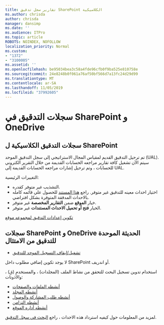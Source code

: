 ```yaml
---
title: تقارير سجل تدقيق SharePoint الكلاسيكية
ms.author: chrisda
author: chrisda
manager: dansimp
ms.date: ''
ms.audience: ITPro
ms.topic: article
ROBOTS: NOINDEX, NOFOLLOW
localization_priority: Normal
ms.custom:
- "1372"
- "3100005"
ms.assetid: ''
ms.openlocfilehash: be95034bea3c58a4fde96cfb0f9ba525e810758e
ms.sourcegitcommit: 24e8248b0f061a76af50bf566d7a13fc24d29d99
ms.translationtype: MT
ms.contentlocale: ar-SA
ms.lasthandoff: 11/05/2019
ms.locfileid: "37992605"
---
```

# <a name="sharepoint-and-onedrive-audit-logs"></a>سجلات التدقيق في SharePoint و OneDrive

## <a name="sharepoint-classic-audit-logs"></a>سجلات التدقيق الكلاسيكية ل SharePoint

تم ترحيل التدقيق القديم لمقياس المجال الاستراتيجي إلى سجل التدقيق الموحد (UAL). سيتم الآن تشغيل كافة تقارير مراجعه الحسابات القديمة من خلال التقرير الكتروني للحسابات ، وتم ترحيل إشارات مراجعه الحسابات القديمة إلى UAL.

التغييرات الرئيسية:

* التشذيب غير متوفر كقدره.
* اختيار احداث معينه للتدقيق غير متوفر. راجع [هذا المستند](https://docs.microsoft.com/office365/securitycompliance/search-the-audit-log-in-security-and-compliance) للحصول علي قائمه كامله بالاحداث المدققة المتوفرة بشكل افتراضي.
* خيار **الموقع** ضمن **التقارير المخصصة** غير متوفر.
* الخيار **فتح أو تحميل الاحداث المستندات** غير متوفر.

[تكوين إعدادات التدقيق لمجموعه موقع](https://support.office.com/article/Configure-audit-settings-for-a-site-collection-A9920C97-38C0-44F2-8BCB-4CF1E2AE22D2)

## <a name="sharepoint-and-onedrive-modern-unified-audit-logs-from-compliance"></a>سجلات SharePoint و OneDrive الحديثة الموحدة للتدقيق من الامتثال

* [تشغيل/إيقاف التسجيل الموحد للتدقيق](https://docs.microsoft.com/office365/securitycompliance/turn-audit-log-search-on-or-off) 

لا يوجد تكوين إضافي مطلوب داخل SharePoint أو اندريف.

استخدام تدوين تسجيل البحث للتحقق من نشاط الملف (المجلدات) ، والمستخدم (ق) ، والأذونات:

* [أنشطه الملفات والصفحات](https://docs.microsoft.com/office365/securitycompliance/search-the-audit-log-in-security-and-compliance)
* [أنشطه المجلد](https://docs.microsoft.com/office365/securitycompliance/search-the-audit-log-in-security-and-compliance#folder-activities)
* [أنشطه طلب المشاركة والوصول](https://docs.microsoft.com/office365/securitycompliance/search-the-audit-log-in-security-and-compliance#sharing-and-access-request-activities)
* [أنشطه التزامن](https://docs.microsoft.com/office365/securitycompliance/search-the-audit-log-in-security-and-compliance#synchronization-activities)
* [أنشطه أداره الموقع](https://docs.microsoft.com/office365/securitycompliance/search-the-audit-log-in-security-and-compliance#site-administration-activities)

لمزيد من المعلومات حول كيفيه استرداد هذه الاحداث ، راجع [البحث في سجل التدقيق](https://docs.microsoft.com/office365/securitycompliance/search-the-audit-log-in-security-and-compliance#search-the-audit-log).
